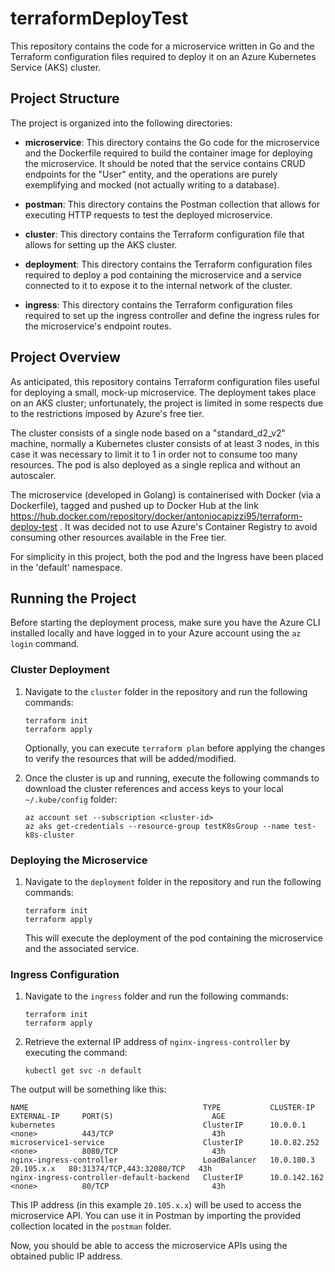 # terraformDeployTest

This repository contains the code for a microservice written in Go and the Terraform configuration files required to deploy it on an Azure Kubernetes Service (AKS) cluster.

## Project Structure

The project is organized into the following directories:

- **microservice**: This directory contains the Go code for the microservice and the Dockerfile required to build the container image for deploying the microservice. It should be noted that the service contains CRUD endpoints for the "User" entity, and the operations are purely exemplifying and mocked (not actually writing to a database).

- **postman**: This directory contains the Postman collection that allows for executing HTTP requests to test the deployed microservice.

- **cluster**: This directory contains the Terraform configuration file that allows for setting up the AKS cluster.

- **deployment**: This directory contains the Terraform configuration files required to deploy a pod containing the microservice and a service connected to it to expose it to the internal network of the cluster.

- **ingress**: This directory contains the Terraform configuration files required to set up the ingress controller and define the ingress rules for the microservice's endpoint routes.

## Project Overview

As anticipated, this repository contains Terraform configuration files useful for deploying a small, mock-up microservice.
The deployment takes place on an AKS cluster; unfortunately, the project is limited in some respects due to the restrictions imposed by Azure's free tier.

The cluster consists of a single node based on a "standard_d2_v2" machine, normally a Kubernetes cluster consists of at least 3 nodes, in this case it was necessary to limit it to 1 in order not to consume too many resources.
The pod is also deployed as a single replica and without an autoscaler.

The microservice (developed in Golang) is containerised with Docker (via a Dockerfile), tagged and pushed up to Docker Hub at the link https://hub.docker.com/repository/docker/antoniocapizzi95/terraform-deploy-test . It was decided not to use Azure's Container Registry to avoid consuming other resources available in the Free tier.

For simplicity in this project, both the pod and the Ingress have been placed in the 'default' namespace.

## Running the Project

Before starting the deployment process, make sure you have the Azure CLI installed locally and have logged in to your Azure account using the `az login` command.

### Cluster Deployment

1. Navigate to the `cluster` folder in the repository and run the following commands:

   ```
   terraform init
   terraform apply
   ```

   Optionally, you can execute `terraform plan` before applying the changes to verify the resources that will be added/modified.

2. Once the cluster is up and running, execute the following commands to download the cluster references and access keys to your local `~/.kube/config` folder:

   ```
   az account set --subscription <cluster-id>
   az aks get-credentials --resource-group testK8sGroup --name test-k8s-cluster
   ```

### Deploying the Microservice

1. Navigate to the `deployment` folder in the repository and run the following commands:

   ```
   terraform init
   terraform apply
   ```

   This will execute the deployment of the pod containing the microservice and the associated service.

### Ingress Configuration

1. Navigate to the `ingress` folder and run the following commands:

   ```
   terraform init
   terraform apply
   ```

2. Retrieve the external IP address of `nginx-ingress-controller` by executing the command:

   ```
   kubectl get svc -n default
   ```
The output will be something like this:

    NAME                                       TYPE           CLUSTER-IP     EXTERNAL-IP     PORT(S)                      AGE
    kubernetes                                 ClusterIP      10.0.0.1       <none>          443/TCP                      43h
    microservice1-service                      ClusterIP      10.0.82.252    <none>          8080/TCP                     43h
    nginx-ingress-controller                   LoadBalancer   10.0.180.3     20.105.x.x   80:31374/TCP,443:32080/TCP   43h
    nginx-ingress-controller-default-backend   ClusterIP      10.0.142.162   <none>          80/TCP                       43h
    
   
   This IP address (in this example `20.105.x.x`) will be used to access the microservice API. You can use it in Postman by importing the provided collection located in the `postman` folder.

Now, you should be able to access the microservice APIs using the obtained public IP address.
